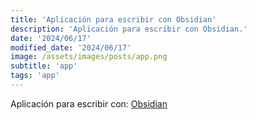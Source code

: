 ```yaml
---
title: 'Aplicación para escribir con Obsidian'
description: 'Aplicación para escribir con Obsidian.'
date: '2024/06/17'
modified_date: '2024/06/17'
image: /assets/images/posts/app.png
subtitle: 'app'
tags: 'app'
---
```


Aplicación para escribir con: [Obsidian](https://obsidian.md/)
